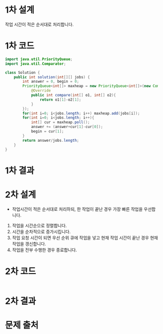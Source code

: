 # 1차 설계
작업 시간이 적은 순서대로 처리합니다.

# 1차 코드

```java
import java.util.PriorityQueue;
import java.util.Comparator;

class Solution {
    public int solution(int[][] jobs) {
        int answer = 0, begin = 0;
        PriorityQueue<int[]> maxheap = new PriorityQueue<int[]>(new Comparator<int[]>(){
            @Override
            public int compare(int[] o1, int[] o2){
                return o1[1]-o2[1];
            }
        });
        for(int i=0; i<jobs.length; i++) maxheap.add(jobs[i]);
        for(int i=0; i<jobs.length; i++){
            int[] cur = maxheap.poll();
            answer += (answer+cur[1]-cur[0]);
            begin = cur[1];
        }
        return answer/jobs.length;
    }
}
```

# 1차 결과


# 2차 설계
- 작업시간이 적은 순서대로 처리하되, 한 작업이 끝난 경우 가장 빠른 작업을 우선합니다.
1. 작업을 시간순으로 정렬합니다.
2. 시간을 순차적으로 증가시킵니다.
3. 작업 요청 시간이 되면 우선 순위 큐에 작업을 넣고 현재 작업 시간이 끝난 경우 현재 작업을 갱신합니다.
4. 작업을 전부 수행한 경우 종료합니다.

# 2차 코드

```java
```

# 2차 결과


# 문제 출처
